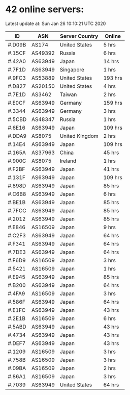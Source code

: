 # 42 online servers:

Latest update at: Sun Jan 26 10:10:21 UTC 2020

| ID | ASN | Server Country | Online |
| -- | --- | -------------- | ------ |
| #.D09B | AS174 | United States | 5 hrs |
| #.15CF | AS49392 | Russia | 6 hrs |
| #.42A0 | AS63949 | Japan | 14 hrs |
| #.7F1D | AS63949 | Singapore | 1 hrs |
| #.9FC3 | AS53889 | United States | 193 hrs |
| #.D827 | AS20150 | United States | 4 hrs |
| #.7E1D | AS3462 | Taiwan | 2 hrs |
| #.E0CF | AS63949 | Germany | 159 hrs |
| #.3344 | AS63949 | Germany | 3 hrs |
| #.5CBD | AS48347 | Russia | 1 hrs |
| #.6E16 | AS63949 | Japan | 109 hrs |
| #.DDA9 | AS8075 | United Kingdom | 2 hrs |
| #.14E4 | AS63949 | Japan | 109 hrs |
| #.165A | AS37963 | China | 45 hrs |
| #.900C | AS8075 | Ireland | 1 hrs |
| #.F2BF | AS63949 | Japan | 41 hrs |
| #.131F | AS63949 | Japan | 109 hrs |
| #.898D | AS63949 | Japan | 85 hrs |
| #.C6B8 | AS63949 | Japan | 6 hrs |
| #.BE1B | AS63949 | Japan | 85 hrs |
| #.7FCC | AS63949 | Japan | 85 hrs |
| #.2012 | AS63949 | Japan | 85 hrs |
| #.E846 | AS16509 | Japan | 9 hrs |
| #.C2F3 | AS63949 | Japan | 64 hrs |
| #.F341 | AS63949 | Japan | 64 hrs |
| #.7DE3 | AS63949 | Japan | 64 hrs |
| #.F6D9 | AS16509 | Japan | 3 hrs |
| #.5421 | AS16509 | Japan | 1 hrs |
| #.E945 | AS63949 | Japan | 85 hrs |
| #.B200 | AS63949 | Japan | 64 hrs |
| #.4FA9 | AS16509 | Japan | 3 hrs |
| #.586F | AS63949 | Japan | 64 hrs |
| #.E1FC | AS63949 | Japan | 43 hrs |
| #.2E1B | AS16509 | Japan | 6 hrs |
| #.5ABD | AS63949 | Japan | 43 hrs |
| #.4734 | AS63949 | Japan | 43 hrs |
| #.DEF7 | AS63949 | Japan | 43 hrs |
| #.1209 | AS16509 | Japan | 3 hrs |
| #.758B | AS16509 | Japan | 3 hrs |
| #.09BA | AS16509 | Japan | 2 hrs |
| #.86A1 | AS16509 | Japan | 3 hrs |
| #.7039 | AS63949 | United States | 64 hrs |

